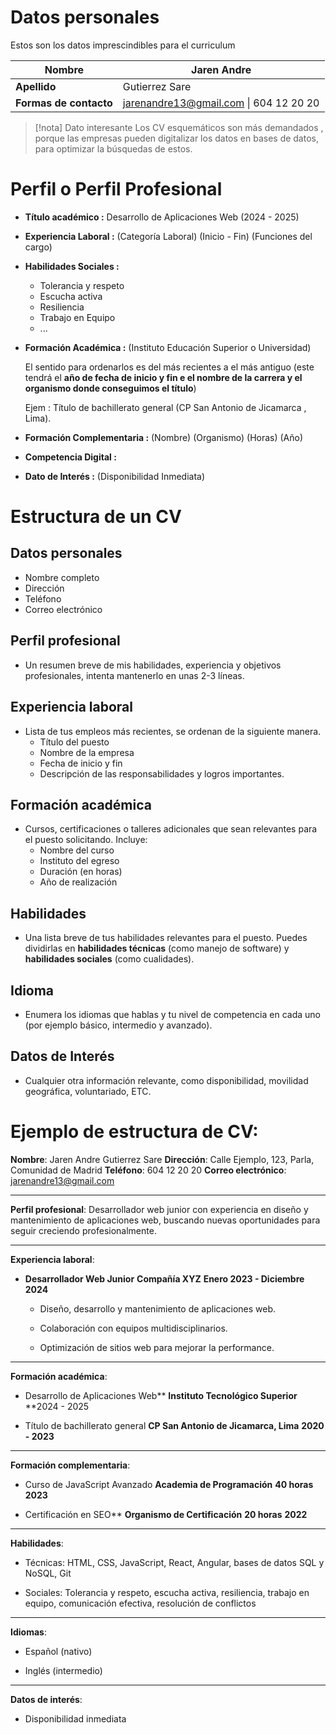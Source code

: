 # Datos personales

Estos son los datos imprescindibles para el curriculum

| **Nombre**             | Jaren Andre                            |
| ---------------------- | -------------------------------------- |
| **Apellido**           | Gutierrez Sare                         |
| **Formas de contacto** | jarenandre13@gmail.com \| 604 12 20 20 |

>[!nota] Dato interesante
>Los CV esquemáticos son más demandados , porque las empresas pueden digitalizar los datos en bases de datos, para optimizar la búsquedas de estos.
# Perfil o Perfil Profesional

- **Título académico :** Desarrollo de Aplicaciones Web (2024 - 2025) 
- **Experiencia Laboral :** (Categoría Laboral) (Inicio - Fin) (Funciones del cargo)
- **Habilidades Sociales :** 
	- Tolerancia y respeto
	- Escucha activa
	- Resiliencia
	- Trabajo en Equipo
	- ...
- **Formación Académica :** (Instituto Educación Superior o Universidad)
  
  El sentido para ordenarlos es del más recientes a el más antiguo (este tendrá el **año de fecha de inicio y fin e el nombre de la carrera y el organismo donde conseguimos el título**)
  
  Ejem : Título de bachillerato general (CP San Antonio de Jicamarca , Lima).

- **Formación Complementaria :** (Nombre) (Organismo) (Horas) (Año)
- **Competencia Digital :** 
- **Dato de Interés :** (Disponibilidad Inmediata)

# Estructura de un CV

## Datos personales

- Nombre completo
- Dirección
- Teléfono
- Correo electrónico

## Perfil profesional

- Un resumen breve de mis habilidades, experiencia y objetivos profesionales, intenta mantenerlo en unas 2-3 líneas.

## Experiencia laboral

- Lista de tus empleos más recientes, se ordenan de la siguiente manera.
	- Título del puesto
	- Nombre de la empresa
	- Fecha de inicio y fin
	- Descripción de las responsabilidades y logros importantes.

## Formación académica

- Cursos, certificaciones o talleres adicionales que sean relevantes para el puesto solicitando. Incluye:
	- Nombre del curso
	- Instituto del egreso
	- Duración (en horas)
	- Año de realización

## Habilidades

- Una lista breve de tus habilidades relevantes para el puesto. Puedes dividirlas en **habilidades técnicas** (como manejo de software) y **habilidades sociales** (como cualidades).

## Idioma

- Enumera los idiomas que hablas y tu nivel de competencia en cada uno (por ejemplo básico, intermedio y avanzado).

## Datos de Interés

- Cualquier otra información relevante, como disponibilidad, movilidad geográfica, voluntariado, ETC.

# Ejemplo de estructura de CV:


**Nombre**: Jaren Andre Gutierrez Sare 
**Dirección**: Calle Ejemplo, 123, Parla, Comunidad de Madrid
**Teléfono**: 604 12 20 20 
**Correo electrónico**: jarenandre13@gmail.com

---

**Perfil profesional**: Desarrollador web junior con experiencia en diseño y mantenimiento de aplicaciones web, buscando nuevas oportunidades para seguir creciendo profesionalmente.

---

**Experiencia laboral**:

- **Desarrollador Web Junior** **Compañía XYZ** **Enero 2023 - Diciembre 2024**
    
    - Diseño, desarrollo y mantenimiento de aplicaciones web.
        
    - Colaboración con equipos multidisciplinarios.
        
    - Optimización de sitios web para mejorar la performance.
        

---

**Formación académica**:

- Desarrollo de Aplicaciones Web** **Instituto Tecnológico Superior** **2024 - 2025
    
- Título de bachillerato general **CP San Antonio de Jicamarca, Lima** **2020 - 2023**
    

---

**Formación complementaria**:

- Curso de JavaScript Avanzado **Academia de Programación** **40 horas** **2023**
    
- Certificación en SEO** **Organismo de Certificación** **20 horas** **2022**
    

---

**Habilidades**:

- Técnicas: HTML, CSS, JavaScript, React, Angular, bases de datos SQL y NoSQL, Git
    
- Sociales: Tolerancia y respeto, escucha activa, resiliencia, trabajo en equipo, comunicación efectiva, resolución de conflictos
    

---

**Idiomas**:

- Español (nativo)
    
- Inglés (intermedio)
    

---

**Datos de interés**:

- Disponibilidad inmediata